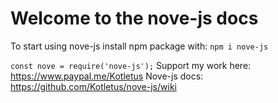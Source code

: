 # Welcome to the nove-js docs
To start using nove-js install npm package with: `npm i nove-js`

`const nove = require('nove-js');` Support my work here: https://www.paypal.me/Kotletus
Nove-js docs: https://github.com/Kotletus/nove-js/wiki
